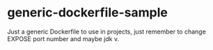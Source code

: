 # generic-dockerfile-sample
Just a generic Dockerfile to use in projects, just remember to change EXPOSE port number and maybe jdk v.
